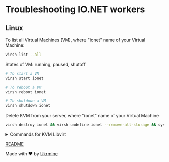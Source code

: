 # Troubleshooting IO.NET workers

## Linux

To list all Virtual Machines (VM), where "ionet" name of your Virtual Machine:

```Bash
virsh list --all
```
States of VM: running, paused, shutoff
```Bash
# To start a VM
virsh start ionet

# To reboot a VM
virsh reboot ionet

# To shutdown a VM
virsh shutdown ionet
```
Delete KVM from your server, where "ionet" name of your Virtual Machine
```Bash
virsh destroy ionet && virsh undefine ionet --remove-all-storage && systemctl restart libvirtd
```

<details>
  <summary>Commands for KVM Libvirt</summary>

  ###
## "ionet" name of your Virtual Machine
- `virsh autostart ionet`: The VM is started upon boot;
- `virsh console ionet`: Open console a VM;
- `virsh dominfo ionet`: To display info on a specific VM;
- `virsh start ionet`: To start a VM;
- `virsh shutdown ionet`: To shutdown a VM;
- `virsh reboot ionet`: To reboot a VM;
- `virsh list --all`: To list all currently-running VM;
- `virsh destroy ionet`: To hard-stop a VM (no elegant shutdown);
- `virsh undefine ionet --remove-all-storage`: Delete and undefine VM;
- `systemctl restart libvirtd`: Restart libvrt service.

</details>



  [README](README.md)
  
  Made with :heart: by <a href="https://github.com/ukrmine" target="_blank">Ukrmine</a>


